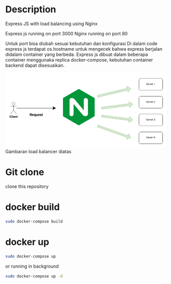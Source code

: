 # Description

Express JS with load balancing using Nginx

Express js running on port 3000
Nginx running on port 80

Untuk port bisa diubah sesuai kebutuhan dan konfigurasi
Di dalam code express js terdapat os.hostname untuk mengecek bahwa express berjalan didalam container yang berbeda.
Express js dibuat dalam beberapa container menggunaka replica docker-compose, kebutuhan container backend dapat disesuaikan.

![gambar load balancer](./load-balancer.drawio.png)
Gambaran load balancer diatas

# Git clone

clone this repository

# docker build

```bash
sudo docker-compose build
```

# docker up

```bash
sudo docker-compose up
```

or running in background

```bash
sudo docker-compose up -d
```
